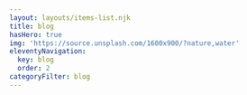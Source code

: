 ```yaml
---
layout: layouts/items-list.njk
title: blog
hasHero: true
img: 'https://source.unsplash.com/1600x900/?nature,water'
eleventyNavigation:
  key: blog
  order: 2
categoryFilter: blog
---
```

